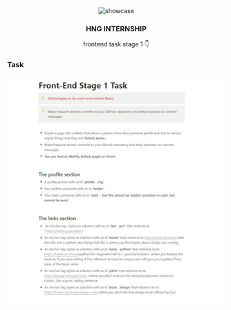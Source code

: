 <div align="center">

<img src="showcase.PNG" alt="showcase" width="800px"/>


  <h3 align="center">HNG INTERNSHIP</h3>

  <p align="center">
    frontend task stage 1 👇
    
</div>

### Task
<div align="center">
    <img src="task.JPG" alt="task">
</div>
